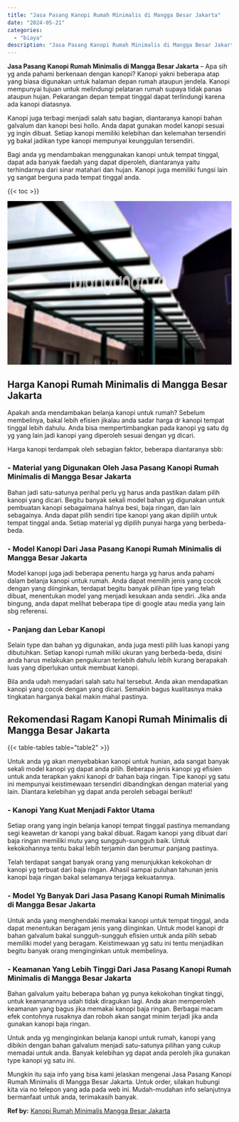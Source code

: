 ```yaml
---
title: "Jasa Pasang Kanopi Rumah Minimalis di Mangga Besar Jakarta"
date: "2024-05-21"
categories: 
  - "biaya"
description: "Jasa Pasang Kanopi Rumah Minimalis di Mangga Besar Jakarta. Mungkin itu saja info yang bisa kami jelaskan mengenai Jasa Pasang Kanopi Rumah Minimalis di Mang..."
---
```


**Jasa Pasang Kanopi Rumah Minimalis di Mangga Besar Jakarta** – Apa sih yg anda pahami berkenaan dengan kanopi? Kanopi yakni beberapa atap yang biasa digunakan untuk halaman depan rumah ataupun jendela. Kanopi mempunyai tujuan untuk melindungi pelataran rumah supaya tidak panas ataupun hujan. Pekarangan depan tempat tinggal dapat terlindungi karena ada kanopi diatasnya.

Kanopi juga terbagi menjadi salah satu bagian, diantaranya kanopi bahan galvalum dan kanopi besi hollo. Anda dapat gunakan model kanopi sesuai yg ingin dibuat. Setiap kanopi memiliki kelebihan dan kelemahan tersendiri yg bakal jadikan type kanopi mempunyai keunggulan tersendiri.

Bagi anda yg mendambakan menggunakan kanopi untuk tempat tinggal, dapat ada banyak faedah yang dapat diperoleh, diantaranya yaitu terhindarnya dari sinar matahari dan hujan. Kanopi juga memiliki fungsi lain yg sangat berguna pada tempat tinggal anda.

{{< toc >}}

![Jasa Pasang Kanopi Rumah Minimalis di Mangga Besar Jakarta](/images/harga-kanopi-minimalis-07.png)

## Harga Kanopi Rumah Minimalis di Mangga Besar Jakarta

Apakah anda mendambakan belanja kanopi untuk rumah? Sebelum membelinya, bakal lebih efisien jikalau anda sadar harga dr kanopi tempat tinggal lebih dahulu. Anda bisa mempertimbangkan pada kanopi yg satu dg yg yang lain jadi kanopi yang diperoleh sesuai dengan yg dicari.

Harga kanopi terdampak oleh sebagian faktor, beberapa diantaranya sbb:

### \- Material yang Digunakan Oleh Jasa Pasang Kanopi Rumah Minimalis di Mangga Besar Jakarta

Bahan jadi satu-satunya perihal perlu yg harus anda pastikan dalam pilih kanopi yang dicari. Begitu banyak sekali model bahan yg digunakan untuk pembuatan kanopi sebagaimana halnya besi, baja ringan, dan lain sebagainya. Anda dapat pilih sendiri tipe kanopi yang akan dipilih untuk tempat tinggal anda. Setiap material yg dipilih punyai harga yang berbeda-beda.

### \- Model Kanopi Dari Jasa Pasang Kanopi Rumah Minimalis di Mangga Besar Jakarta

Model kanopi juga jadi beberapa penentu harga yg harus anda pahami dalam belanja kanopi untuk rumah. Anda dapat memilih jenis yang cocok dengan yang diinginkan, terdapat begitu banyak pilihan tipe yang telah dibuat, menentukan model yang menjadi kesukaan anda sendiri. Jika anda bingung, anda dapat melihat beberapa tipe di google atau media yang lain sbg referensi.

### \- Panjang dan Lebar Kanopi

Selain type dan bahan yg digunakan, anda juga mesti pilih luas kanopi yang dibutuhkan. Setiap kanopi rumah miliki ukuran yang berbeda-beda, disini anda harus melakukan pengukuran terlebih dahulu lebih kurang berapakah luas yang diperlukan untuk membuat kanopi.

Bila anda udah menyadari salah satu hal tersebut. Anda akan mendapatkan kanopi yang cocok dengan yang dicari. Semakin bagus kualitasnya maka tingkatan harganya bakal makin mahal pastinya.

## Rekomendasi Ragam Kanopi Rumah Minimalis di Mangga Besar Jakarta

{{< table-tables table="table2" >}}

Untuk anda yg akan menyebabkan kanopi untuk hunian, ada sangat banyak sekali model kanopi yg dapat anda pilih. Beberapa jenis kanopi yg efisien untuk anda terapkan yakni kanopi dr bahan baja ringan. Tipe kanopi yg satu ini mempunyai keistimewaan tersendiri dibandingkan dengan material yang lain. Diantara kelebihan yg dapat anda peroleh sebagai berikut!

### \- Kanopi Yang Kuat Menjadi Faktor Utama

Setiap orang yang ingin belanja kanopi tempat tinggal pastinya memandang segi keawetan dr kanopi yang bakal dibuat. Ragam kanopi yang dibuat dari baja ringan memiliki mutu yang sungguh-sungguh baik. Untuk kekokohannya tentu bakal lebih terjamin dan berumur panjang pastinya.

Telah terdapat sangat banyak orang yang menunjukkan kekokohan dr kanopi yg terbuat dari baja ringan. Alhasil sampai puluhan tahunan jenis kanopi baja ringan bakal selamanya terjaga kekuatannya.

### \- Model Yg Banyak Dari Jasa Pasang Kanopi Rumah Minimalis di Mangga Besar Jakarta

Untuk anda yang menghendaki memakai kanopi untuk tempat tinggal, anda dapat menentukan beragam jenis yang diinginkan. Untuk model kanopi dr bahan galvalum bakal sungguh-sungguh efisien untuk anda pilih sebab memiliki model yang beragam. Keistimewaan yg satu ini tentu menjadikan begitu banyak orang menginginkan untuk membelinya.

### \- Keamanan Yang Lebih Tinggi Dari Jasa Pasang Kanopi Rumah Minimalis di Mangga Besar Jakarta

Bahan galvalum yaitu beberapa bahan yg punya kekokohan tingkat tinggi, untuk keamanannya udah tidak diragukan lagi. Anda akan memperoleh keamanan yang bagus jika memakai kanopi baja ringan. Berbagai macam efek contohnya rusaknya dan roboh akan sangat minim terjadi jika anda gunakan kanopi baja ringan.

Untuk anda yg menginginkan belanja kanopi untuk rumah, kanopi yang dibikin dengan bahan galvalum menjadi satu-satunya pilihan yang cukup memadai untuk anda. Banyak kelebihan yg dapat anda peroleh jika gunakan type kanopi yg satu ini.

Mungkin itu saja info yang bisa kami jelaskan mengenai Jasa Pasang Kanopi Rumah Minimalis di Mangga Besar Jakarta. Untuk order, silakan hubungi kita via no telepon yang ada pada web ini. Mudah-mudahan info selanjutnya bermanfaat untuk anda, terimakasih banyak.

**Ref by:**  [Kanopi Rumah Minimalis Mangga Besar Jakarta](https://id.wikipedia.org/wiki/Kanopi)
